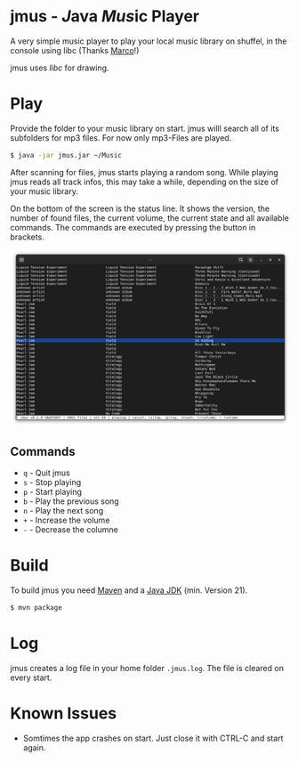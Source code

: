 jmus - *J*ava *Mus*ic Player
=============================

A very simple music player to play your local music library on shuffel,
in the console using libc (Thanks [Marco](https://www.youtube.com/watch?v=kT4JYQi9w4w)!)

jmus uses *libc* for drawing.

# Play

Provide the folder to your music library on start. jmus willl search all of its subfolders
for mp3 files. For now only mp3-Files are played.

```bash
$ java -jar jmus.jar ~/Music
```

After scanning for files, jmus starts playing a random song. While playing jmus reads all
track infos, this may take a while, depending on the size of your music library.

On the bottom of the screen is the status line. It shows the version, the number of found
files, the current volume, the current state and all available commands. The commands are
executed by pressing the button in brackets.

![Main screen](doc/screen01.png)

## Commands

* `q` - Quit jmus
* `s` - Stop playing
* `p` - Start playing
* `b` - Play the previous song
* `n` - Play the next song
* `+` - Increase the volume
* `-` - Decrease the columne

# Build

To build jmus you need [Maven](https://maven.apache.org/) and a [Java JDK](https://openjdk.org/)
(min. Version 21).

```bash
$ mvn package
```

# Log

jmus creates a log file in your home folder `.jmus.log`. The file is cleared on every start.

# Known Issues

* Somtimes the app crashes on start. Just close it with CTRL-C and start again.